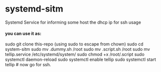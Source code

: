 # systemd-sitm
Systemd Service for informing some host the dhcp ip for ssh usage
#### you can use it as:
sudo git clone this-repo (using sudo to escape from chown)
sudo cd system-sitm
sudo mv .dummy.sh /root
sudo mv .script.sh /root
sudo mv tellip.service /etc/systemd/system/
sudo chmod +x /root/.script
sudo systemctl daemon-reload
sudo systemctl enable tellip
sudo systemctl start tellip
\# now go for ssh.
